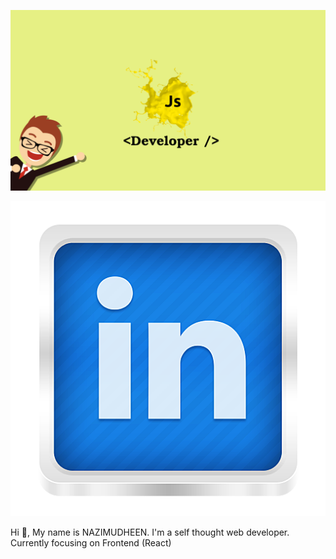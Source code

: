 ![image](https://github.com/NAZIMUDHEEN267/NAZIMUDHEEN267/blob/main/github.png)

![linkedin](https://github.com/NAZIMUDHEEN267/NAZIMUDHEEN267/blob/main/linkedin.png)

Hi :wave:,
My name is NAZIMUDHEEN. I'm a self thought web developer. Currently focusing on Frontend (React)

